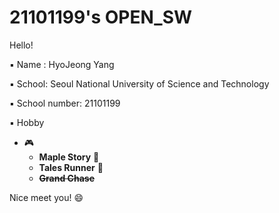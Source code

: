 # 21101199's OPEN_SW
Hello!

▪ Name : HyoJeong Yang

▪ School: Seoul National University of Science and Technology

▪ School number: 21101199

▪ Hobby
- :video_game:  
    * **Maple Story** :maple_leaf:
    * **Tales Runner**  :athletic_shoe: 
    * ~~**Grand Chase**~~

Nice meet you! :smile: